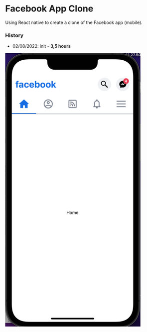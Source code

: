 # Facebook App Clone

Using React native to create a clone of the Facebook app (mobile).

### History

- 02/08/2022: init - **3,5 hours**

![init](./screenshots/Screen%20Shot%202022-08-02%20at%2018.48.46.png)
